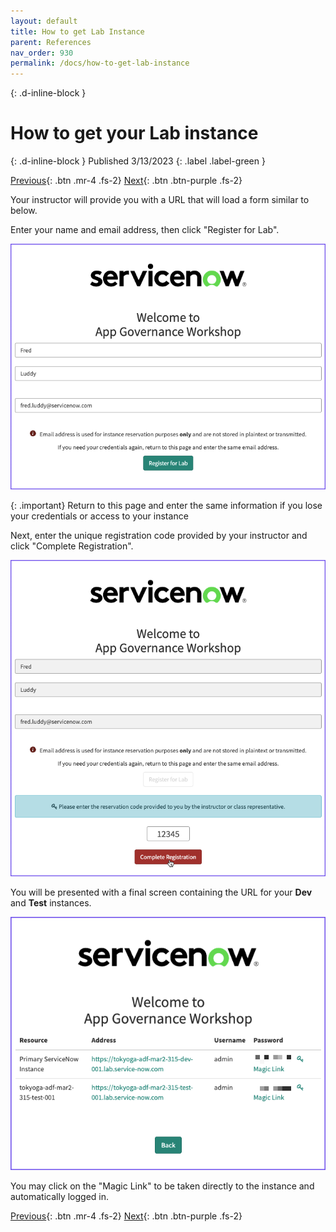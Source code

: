 ```yaml
---
layout: default
title: How to get Lab Instance
parent: References
nav_order: 930
permalink: /docs/how-to-get-lab-instance
---
```


{: .d-inline-block }
# How to get your Lab instance
{: .d-inline-block }
Published 3/13/2023
{: .label .label-green }

[Previous][PREV]{: .btn .mr-4 .fs-2}
[Next][NEXT]{: .btn .btn-purple .fs-2}

Your instructor will provide you with a URL that will load a form similar to below. 

Enter your name and email address, then click "Register for Lab". 

![](../assets/images/2023-03-06-16-37-41.png)

{: .important}
Return to this page and enter the same information if you lose your credentials or access to your instance

Next, enter the unique registration code provided by your instructor and click "Complete Registration".

![](../assets/images/2023-03-06-16-43-26.png)

You will be presented with a final screen containing the URL for your **Dev** and **Test** instances. 

![](../assets/images/2023-03-06-16-45-23.png)

You may click on the "Magic Link" to be taken directly to the instance and automatically logged in. 


[Previous][PREV]{: .btn .mr-4 .fs-2}
[Next][NEXT]{: .btn .btn-purple .fs-2}

[PREV]: /lab_aemc/docs/setup-order
[NEXT]: /lab_aemc/docs/sys-admin-guide